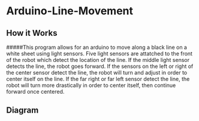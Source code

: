 # Arduino-Line-Movement

## How it Works
#####This program allows for an arduino to move along a black line on a white sheet using light sensors. 
Five light sensors are attatched to the front of the robot which detect the location of the line. If the middle light sensor detects the line, the robot goes forward. If the sensors on the left or right of the center sensor detect the line, the robot will turn and adjust in order to center itself on the line. If the far right or far left sensor detect the line, the robot will turn more drastically in order to center itself, then continue forward once centered. 

## Diagram
